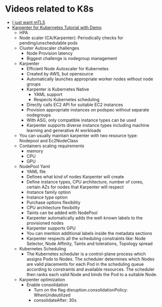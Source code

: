 # Videos related to K8s

- [I just want mTLS](https://kube.fm/i-just-want-mtls-john)
- [Karpenter for Kubernetes Tutorial with Demo](https://youtu.be/cc2leue9P3s?si=fu93cIpb9xuS-wUn)
    - HPA
    - Node scaler (CA/Karpenter): Periodically checks for pending/unschedulable pods
    - Cluster Autoscaler challenges
        - Node Provision latency
        - Biggest challenge is nodegroup management
    - Karpenter
        - Efficient Node Autoscaler for Kubernetes
        - Created by AWS, but opensource
        - Automatically launches appropriate worker nodes without node groups
        - Karpenter is Kubernetes Native
            - YAML support
            - Respects Kubernetes scheduling
        - Directly calls EC2 API for suitable EC2 instances
        - Provision appropriate instances on podspec without separate nodegroups
        - With ASG, only compatible instance types can be used
        - Karpenter supports diverse instance types including machine learning and generative AI workloads
    - You can usually maintain karpenter with two resource type: Nodepool and Ec2NodeClass
    - Containers scaling requirements
        - memory
        - CPU
        - GPU
    - NodePool Yaml
        - YAML file
        - Defines what kind of nodes Karpenter will create
        - Define instance types, CPU architecture, number of cores, certain AZs for nodes that Karpenter will respect
        - Instance family option
        - Instance type option
        - Purchase options flexibility
        - CPU architecture flexibility
        - Taints can be added with NodePool
        - Karpenter automatically adds the well-known labels to the provisioned nodes
        - Karpenter supports GPU
        - You can mention additional labels inside the metadata sections
        - Karpenter respects all the scheduling constraints like: Node Selector, Node Affinity, Taints and tolerations, Topology spread
    - Kubernetes Scheduling
        - The Kubernetes scheduler is a control-plane process which assigns Pods to Nodes. The scheduler determines which Nodes are valid placements for each Pod in the scheduling queue according to constraints and available resources. The scheduler then ranks each valid Node and binds the Pod to a suitable Node.
    - Karpenter optimization
        - Enable consolidation
            - Turn on the flag disruption.consolidationPolicy: WhenUndeutilized
            - consolidateAfter: 30s


